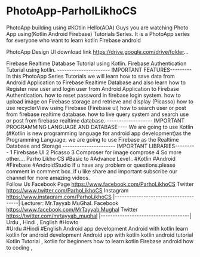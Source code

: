 # PhotoApp-ParholLikhoCS
PhotoApp building using #KOtlin
Hello(AOA) Guys you are watching Photo App using(Kotlin Android Firebase) Tutorials Series.
It is a PhotoApp series for everyone who want to learn kotlin Firebase android

PhotoApp Design UI download link
https://drive.google.com/drive/folder...

Firebase Realtime Database Tutorial using Kotlin.
Firebase Authentication Tutorial using kotlin.
---------------------- IMPORTANT FEATURES---------
In this PhotoApp Series Tutorials we will learn how to save data from Android Application to Firebase Realtime Database
and also learn how to Register new user and login user from Android Application to Firebase Authentication.
how to reset password in firebase login system.
how to upload image on Firebase storage and retrieve and display (Picasso)
how to use recyclerView using Firebase (Firebase ui)
how to search user or post from firebase realtime database.
how to live query system and search use or post from firebase realtime database. 
------------------- IMPORTANT PROGRAMMING LANGUAGE AND DATABASE----
We are going to use Kotlin (#Kotlin is new programming language for android app development)as the Programming Language. 
we are going to use Firebase as the Realtime Database and Storage
---------------------- IMPORTANT LIBRARIES---------
 1 Firebsase UI 
 2 Picasso
 3 Comproser for image comprose
 4 So more other....
Parho Likho CS
#Basic to #Advance Level .
#Kotlin
#Android 
#Firebase
#AndroidStudio
If u have any problem or questions.please comment in comment box.
if u like share and important subscribe our channel for more amazing videos.   
Follow Us
Facebook Page 
https://www.facebook.com/ParhoLikhoCS
Twitter
https://www.twitter.com/ParhoLikhoCS
Instagram
https://www.instagram.com/ParhoLikhoCS
|--------------------------------------|
Lecturer: Mr.Tayyab MuGhal.
Facebook
https://www.facebook.com/MrTayyab.Mughal
Twitter
https://twitter.com/mrtayyab_mughal
|-------------------------------------|
Urdu , Hindi , English
#Howto  
#Urdu #Hindi #English
Android app development
Android with kotlin
learn kotlin for android development
Android app with kotlin
kotlin android tutorial
Kotlin Tutorial ,
kotlin for beginners 
how to learn kotlin Firebase android 
how to coding ,
